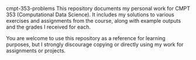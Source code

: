 cmpt-353-problems
This repository documents my personal work for CMPT 353 (Computational Data Science). It includes my solutions to various exercises and assignments from the course, along with example outputs and the grades I received for each.

You are welcome to use this repository as a reference for learning purposes, but I strongly discourage copying or directly using my work for assignments or projects.

